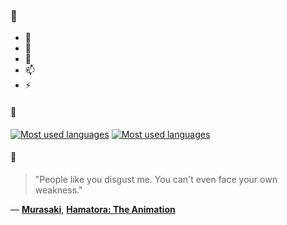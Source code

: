 ### 👋

- 🔭
- 🌱
- 💬
- 📫
- ⚡

#### 🧏

[![Most used languages](https://github-readme-stats-aynah.vercel.app/api/top-langs/?username=aynh&theme=solarized-dark&langs_count=6&layout=compact&hide_title=true)](https://github.com/anuraghazra/github-readme-stats#gh-dark-mode-only)
[![Most used languages](https://github-readme-stats-aynah.vercel.app/api/top-langs/?username=aynh&theme=solarized-light&langs_count=6&layout=compact&hide_title=true)](https://github.com/anuraghazra/github-readme-stats#gh-light-mode-only)

#### 💬

> "People like you disgust me. You can't even face your own weakness."

&mdash; [**Murasaki**](https://myanimelist.net/character.php?q=Murasaki&cat=character), [**Hamatora: The Animation**](https://myanimelist.net/search/all?q=Hamatora%3A%20The%20Animation&cat=all)
